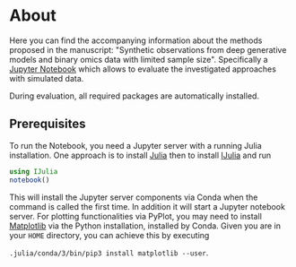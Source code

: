 # About

Here you can find the accompanying information about the methods proposed in the manuscript: "Synthetic observations from deep generative models and binary omics data with limited sample size". 
Specifically a [Jupyter Notebook](notebook.ipynb) which allows to evaluate the investigated approaches with simulated data.

During evaluation, all required packages are automatically installed.

## Prerequisites

To run the Notebook, you need a Jupyter server with a running Julia installation. One approach is to install [Julia](https://www.julialang.org/downloads/) then to install [IJulia](https://github.com/JuliaLang/IJulia.jl) and run
```julia 
using IJulia
notebook()
```
This will install the Jupyter server components via Conda when the command is called the first time. In addition it will start a Jupyter notebook server. For plotting functionalities via PyPlot, you may need to install [Matplotlib](https://matplotlib.org) via the Python installation, installed by Conda. Given you are in your `HOME` directory, you can achieve this by executing

```.julia/conda/3/bin/pip3 install matplotlib --user```.
